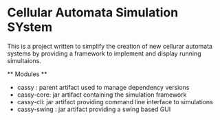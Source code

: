 Cellular Automata Simulation SYstem
===================================

This is a project written to simplify the creation of new cellurar automata systems by providing a framework to implement and display running simultaions.


** Modules **
* cassy : parent artifact used to manage dependency versions
* cassy-core: jar artifact containing the simulation framework
* cassy-cli: jar artifact providing command line interface to simulations
* cassy-swing : jar artifact providing a swing based GUI
